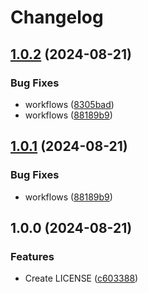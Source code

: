 # Changelog

## [1.0.2](https://github.com/ikenxuan/barcode-generator/compare/v1.0.1...v1.0.2) (2024-08-21)


### Bug Fixes

* workflows ([8305bad](https://github.com/ikenxuan/barcode-generator/commit/8305bad9af7cfb4c0f25e537e0a56c8ef63119aa))
* workflows ([88189b9](https://github.com/ikenxuan/barcode-generator/commit/88189b9defdc6f5da807056ae658ca1689653a24))

## [1.0.1](https://github.com/ikenxuan/barcode-generator/compare/v1.0.0...v1.0.1) (2024-08-21)


### Bug Fixes

* workflows ([88189b9](https://github.com/ikenxuan/barcode-generator/commit/88189b9defdc6f5da807056ae658ca1689653a24))

## 1.0.0 (2024-08-21)


### Features

* Create LICENSE ([c603388](https://github.com/ikenxuan/barcode-generator/commit/c603388e03c6794d7c038b3041b36705c5ea3965))
